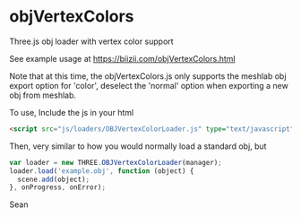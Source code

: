 # objVertexColors
Three.js obj loader with vertex color support


See example usage at 
https://biizii.com/objVertexColors.html

Note that at this time, the objVertexColors.js only supports the meshlab obj export option for 'color',
deselect the 'normal' option when exporting a new obj from meshlab.


To use,
Include the js in your html
```html
<script src="js/loaders/OBJVertexColorLoader.js" type="text/javascript"></script>
```

Then, very similar to how you would normally load a standard obj, but 
```javascript
var loader = new THREE.OBJVertexColorLoader(manager);
loader.load('example.obj', function (object) {
  scene.add(object);
}, onProgress, onError);

```

Sean

